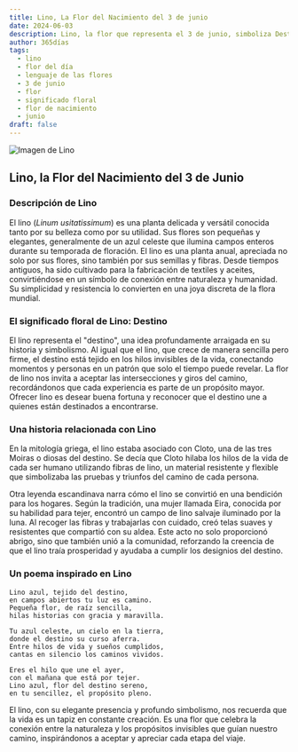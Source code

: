 ```yaml
---
title: Lino, La Flor del Nacimiento del 3 de junio
date: 2024-06-03
description: Lino, la flor que representa el 3 de junio, simboliza Destino. Descubre su fascinante historia, significado en el lenguaje de las flores y una poesía que celebra su belleza.
author: 365días
tags:
  - lino
  - flor del día
  - lenguaje de las flores
  - 3 de junio
  - flor
  - significado floral
  - flor de nacimiento
  - junio
draft: false
---
```


![Imagen de Lino](https://cdn.pixabay.com/photo/2020/06/08/04/09/macro-5272869_1280.jpg#center)


## Lino, la Flor del Nacimiento del 3 de Junio

### Descripción de Lino

El lino (_Linum usitatissimum_) es una planta delicada y versátil conocida tanto por su belleza como por su utilidad. Sus flores son pequeñas y elegantes, generalmente de un azul celeste que ilumina campos enteros durante su temporada de floración. El lino es una planta anual, apreciada no solo por sus flores, sino también por sus semillas y fibras. Desde tiempos antiguos, ha sido cultivado para la fabricación de textiles y aceites, convirtiéndose en un símbolo de conexión entre naturaleza y humanidad. Su simplicidad y resistencia lo convierten en una joya discreta de la flora mundial.

### El significado floral de Lino: Destino

El lino representa el "destino", una idea profundamente arraigada en su historia y simbolismo. Al igual que el lino, que crece de manera sencilla pero firme, el destino está tejido en los hilos invisibles de la vida, conectando momentos y personas en un patrón que solo el tiempo puede revelar. La flor de lino nos invita a aceptar las intersecciones y giros del camino, recordándonos que cada experiencia es parte de un propósito mayor. Ofrecer lino es desear buena fortuna y reconocer que el destino une a quienes están destinados a encontrarse.

### Una historia relacionada con Lino

En la mitología griega, el lino estaba asociado con Cloto, una de las tres Moiras o diosas del destino. Se decía que Cloto hilaba los hilos de la vida de cada ser humano utilizando fibras de lino, un material resistente y flexible que simbolizaba las pruebas y triunfos del camino de cada persona.

Otra leyenda escandinava narra cómo el lino se convirtió en una bendición para los hogares. Según la tradición, una mujer llamada Eira, conocida por su habilidad para tejer, encontró un campo de lino salvaje iluminado por la luna. Al recoger las fibras y trabajarlas con cuidado, creó telas suaves y resistentes que compartió con su aldea. Este acto no solo proporcionó abrigo, sino que también unió a la comunidad, reforzando la creencia de que el lino traía prosperidad y ayudaba a cumplir los designios del destino.

### Un poema inspirado en Lino

```
Lino azul, tejido del destino,  
en campos abiertos tu luz es camino.  
Pequeña flor, de raíz sencilla,  
hilas historias con gracia y maravilla.  

Tu azul celeste, un cielo en la tierra,  
donde el destino su curso aferra.  
Entre hilos de vida y sueños cumplidos,  
cantas en silencio los caminos vividos.  

Eres el hilo que une el ayer,  
con el mañana que está por tejer.  
Lino azul, flor del destino sereno,  
en tu sencillez, el propósito pleno.  
```

El lino, con su elegante presencia y profundo simbolismo, nos recuerda que la vida es un tapiz en constante creación. Es una flor que celebra la conexión entre la naturaleza y los propósitos invisibles que guían nuestro camino, inspirándonos a aceptar y apreciar cada etapa del viaje.